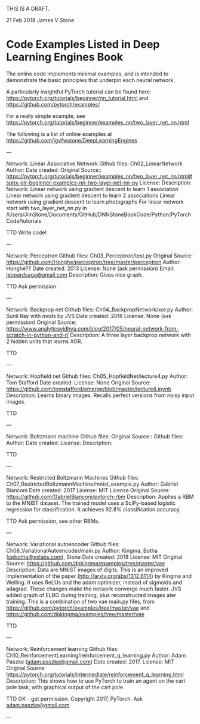 THIS IS A DRAFT.

21 Feb 2018 	James V Stone


Code Examples Listed in Deep Learning Engines Book
===========================================

The online code implements minimal examples, and is intended to demonstrate the basic principles that underpin each neural network. 

A particularly insightful PyTorch tutorial can be found here:
	https://pytorch.org/tutorials/beginner/nn_tutorial.html
and
	https://github.com/pytorch/examples/

For a really simple example, see 
	https://pytorch.org/tutorials/beginner/examples_nn/two_layer_net_nn.html

The following is a list of online examples at
	https://github.com/jgvfwstone/DeepLearningEngines

—

Network: Linear Associative Network
Github files: Ch02_LinearNetwork
Author: 
Date created: 
Original Source:: https://pytorch.org/tutorials/beginner/examples_nn/two_layer_net_nn.html#sphx-glr-beginner-examples-nn-two-layer-net-nn-py
License: 
Description: 
Network: Linear network using gradient descent to learn 1 association Linear network using gradient descent to learn 2 associations Linear network using gradient descent to learn photographs 
For linear network start with two_layer_net_nn.py
in /Users/JimStone/Documents/GitHub/DNNStoneBookCode/Python/PyTorchCode/tutorials

TTD Write code!

—

Network: Perceptron 
Github files: Ch03_Perceptron/test.py
Original Source: https://github.com/Honghe/perceptron/tree/master/perceptron
Author: Honghe??
Date created: 2013
License: None (ask permission)
Email: leopardsaga@gmail.com
Description: Gives nice graph.

TTD Ask permission.

—

Network: Backprop net
Github files: Ch04_BackpropNetwork/xor.py
Author: Sunil Ray with mods by JVS
Date created: 2016
License: None (ask permission)
Original Source: https://www.analyticsvidhya.com/blog/2017/05/neural-network-from-scratch-in-python-and-r/
Description:  A three layer backprop network with 2 hidden units that learns XOR.

TTD

—

Network: Hopfield net
Github files: Ch05_HopfieldNet/lecture4.py
Author: Tom Stafford
Date created: 
License: None
Original Source: https://github.com/tomstafford/emerge/blob/master/lecture4.ipynb
Description: Learns binary images. Recalls perfect versions from noisy input images.

TTD

—

Network: Boltzmann machine
Github files: 
Original Source::
Github files: 
Author: 
Date created: 
License: 
Description: 

TTD

—

Network: Restricted Boltzmann Machines
Github files: Ch07_RestrictedBoltzmannMachine/mnist_example.py
Author: Gabriel Bianconi 
Date created: 2017
License: MIT License
Original Source: https://github.com/GabrielBianconi/pytorch-rbm
Description: Applies a RBM to the MNIST dataset. The trained model uses a SciPy-based logistic regression for classification. It achieves 92.8% classification accuracy.

TTD Ask permission, see other RBMs.

—

Network: Variational autoencoder
Github files: Ch08_VariationalAutoencoder/main.py
Author: Kingma, Botha (cpbotha@vxlabs.com), Stone
Date created: 2018
License: MIT
Original Source: https://github.com/dpkingma/examples/tree/master/vae
Description: Data are MNIST images of digits. This is an improved implementation of the paper (http://arxiv.org/abs/1312.6114) by Kingma and Welling. It uses ReLUs and the adam optimizer, instead of sigmoids and adagrad. These changes make the network converge much faster. JVS added graph of ELBO during training, plus reconstructed images ater training.
This is a combination of two vae main.py files, from
	https://github.com/pytorch/examples/tree/master/vae
and 
	https://github.com/dpkingma/examples/tree/master/vae

TTD

—

Network: Reinforcement learning
Github files: Ch10_ReinforcementLearning/reinforcement_q_learning.py
Author: Adam Paszke (adam.paszke@gmail.com)
Date created: 2017.
License: MIT
Original Source: https://pytorch.org/tutorials/intermediate/reinforcement_q_learning.html
Description: This shows how to use PyTorch to train an agent on the cart pole task, with graphical output of the cart pole.

TTD OK - get permission.  Copyright 2017, PyTorch. Ask adam.paszke@gmail.com

—

